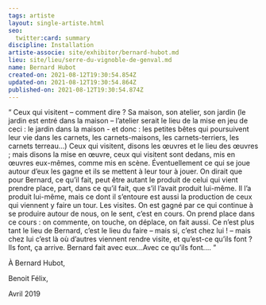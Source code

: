 ```yaml
---
tags: artiste
layout: single-artiste.html
seo:
  twitter:card: summary
discipline: Installation
artiste-associe: site/exhibitor/bernard-hubot.md
lieu: site/lieu/serre-du-vignoble-de-genval.md
name: Bernard Hubot
created-on: 2021-08-12T19:30:54.854Z
updated-on: 2021-08-12T19:30:54.864Z
published-on: 2021-08-12T19:30:54.874Z
---
```

<!--StartFragment-->

“ Ceux qui visitent – comment dire ? Sa maison, son atelier, son jardin (le jardin est entré dans la maison – l’atelier serait le lieu de la mise en jeu de ceci : le jardin dans la maison - et donc : les petites bêtes qui poursuivent leur vie dans les carnets, les carnets-maisons, les carnets-terriers, les carnets terreau…) Ceux qui visitent, disons les œuvres et le lieu des œuvres ; mais disons la mise en œuvre, ceux qui visitent sont dedans, mis en œuvres eux-mêmes, comme mis en scène. Éventuellement ce qui se joue autour d’eux les gagne et ils se mettent à leur tour à jouer. On dirait que pour Bernard, ce qu’il fait, peut être autant le produit de celui qui vient prendre place, part, dans ce qu’il fait, que s’il l’avait produit lui-même. Il l’a produit lui-même, mais ce dont il s’entoure est aussi la production de ceux qui viennent y faire un tour. Les visites. On est gagné par ce qui continue à se produire autour de nous, on le sent, c’est en cours. On prend place dans ce cours : on commente, on touche, on déplace, on fait aussi. Ce n’est plus tant le lieu de Bernard, c’est le lieu du faire – mais si, c’est chez lui ! – mais chez lui c’est là où d’autres viennent rendre visite, et qu’est-ce qu’ils font ? Ils font, ça arrive. Bernard fait avec eux…Avec ce qu’ils font.... ”



À Bernard Hubot,



Benoit Félix,

Avril 2019



<!--EndFragment-->
